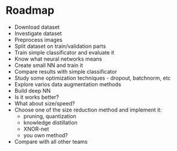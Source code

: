 # Roadmap

* Download dataset
* Investigate dataset
* Preprocess images
* Split dataset on train/validation parts
* Train simple classificator and evaluate it
* Know what neural networks means
* Create small NN and train it
* Compare results with simple classificator
* Study some optimization techniques - dropout, batchnorm, etc
* Explore varios data augmentation methods
* Build deep NN
* Is it works better?
* What about size/speed?
* Choose one of the size reduction method and implement it:
  * pruning, quantization
  * knowledge distillation
  * XNOR-net
  * you own method? 	
* Compare with all other teams
